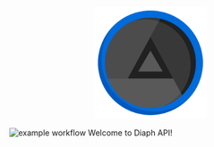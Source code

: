 <p align="center">
  <a href="#" target="blank"><img src="doc/images/diaphragm_512.png" width="200" alt="Nest Logo" /></a>
</p>

![example workflow](https://github.com/roarth/diaph-api/actions/workflows/push.yml/badge.svg)
Welcome to Diaph API!